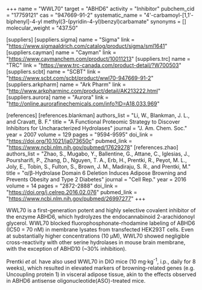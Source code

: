 +++
name = "WWL70"
target = "ABHD6"
activity = "Inhibitor"
pubchem_cid = "17759121"
cas = "947669-91-2"
systematic_name = "4'-carbamoyl-[1,1'-biphenyl]-4-yl methyl(3-(pyridin-4-yl)benzyl)carbamate"
synonyms = []
molecular_weight = "437.50"

[suppliers]
    [suppliers.sigma]
        name = "Sigma"
        link = "https://www.sigmaaldrich.com/catalog/product/sigma/sml1641"
    [suppliers.cayman]
        name = "Cayman"
        link = "https://www.caymanchem.com/product/10011213"
    [suppliers.trc]
        name = "TRC"
        link = "https://www.trc-canada.com/product-detail/?W700503"
    [suppliers.scbt]
        name = "SCBT"
        link = "https://www.scbt.com/scbt/product/wwl70-947669-91-2"
    [suppliers.arkpharm]
        name = "Ark Pharm"
        link = "http://www.arkpharminc.com/product/detail/AK213222.html"
    [suppliers.aurora]
        name = "Aurora"
        link = "http://online.aurorafinechemicals.com/info?ID=A18.033.969"

[references]
    [references.blankman]
        authors_list = "Li, W., Blankman, J. L., and Cravatt, B. F."
        title = "A Functional Proteomic Strategy to Discover Inhibitors for Uncharacterized Hydrolases"
        journal = "J. Am. Chem. Soc."
        year = 2007
        volume = 129
        pages = "9594-9595"
        doi_link = "https://doi.org/10.1021/ja073650c"
        pubmed_link = "https://www.ncbi.nlm.nih.gov/pubmed/17629278"
    [references.zhao]
        authors_list = "Zhao, S., Mugabo, Y., Ballentine, G., Attane, C., Iglesias, J., Poursharifi, P., Zhang, D., Nguyen, T. A., Erb, H., Prentki, R., Peyot, M. L., Joly, E., Tobin, S., Fulton, S., Brown, J. M., Madiraju, S. R., and Prentki, M."
        title = "α/β-Hydrolase Domain 6 Deletion Induces Adipose Browning and Prevents Obesity and Type 2 Diabetes"
        journal = "Cell Rep."
        year = 2016
        volume = 14
        pages = "2872-2888"
        doi_link = "https://doi.org/j.celrep.2016.02.076"
        pubmed_link = "https://www.ncbi.nlm.nih.gov/pubmed/26997277"
+++

WWL70 is a first-generation potent and highly selective covalent inhibitor of the enzyme ABHD6, which hydrolyzes the endocannabinoid 2-arachidonoyl glycerol. WWL70 blocked fluorophosphonate-rhodamine labeling of ABHD6 (IC50 = 70 nM) in membrane lysates from transfected HEK293T cells. Even at substantially higher concentrations (10 µM), WWL70 showed negligible cross-reactivity with other serine hydrolases in mouse brain membrane, with the exception of ABHD10 (~30% inhibition).

Prentki <em>et al.</em> have also used WWL70 in DIO mice (10 mg·kg<sup>-1</sup>, i.p., daily for 8 weeks), which resulted in elevated markers of browning-related genes (e.g. Uncoupling protein 1) in visceral adipose tissue, akin to the effects observed in ABHD6 antisense oligonucleotide(ASO)-treated mice.
